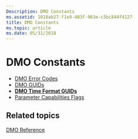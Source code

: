 ```yaml
---
Description: DMO Constants
ms.assetid: 1018ab27-f1e9-483f-963e-c5bc844f4127
title: DMO Constants
ms.topic: article
ms.date: 05/31/2018
---
```


# DMO Constants

-   [DMO Error Codes](dmo-error-codes.md)
-   [DMO GUIDs](dmo-guids.md)
-   [**DMO Time Format GUIDs**](dmo-time-format-guids.md)
-   [Parameter Capabilities Flags](parameter-capabilities-flags.md)

## Related topics

<dl> <dt>

[DMO Reference](dmo-reference.md)
</dt> </dl>

 

 



